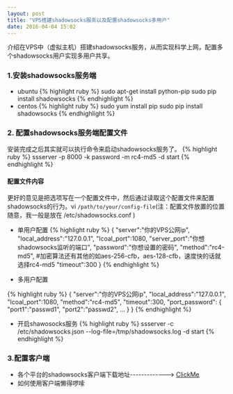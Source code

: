```yaml
---
layout: post
title: "VPS搭建shadowsocks服务以及配置shadowsocks多用户"
date: 2016-04-04 15:02
---
```

介绍在VPS中（虚拟主机）搭建shadowsocks服务，从而实现科学上网，配置多个shadowsocks用户实现多用户共享。

### 1.安装shadowsocks服务端
* ubuntu
{% highlight ruby %}
sudo apt-get install python-pip
sudo pip install shadowsocks 
{% endhighlight %}
* centos
{% highlight ruby %}
sudo yum install pip
sudo pip install shadowsocks
{% endhighlight %}

### 2. 配置shadowsocks服务端配置文件
安装完成之后其实就可以执行命令来启动shadowsocks服务了。
{% highlight ruby %}
ssserver -p 8000 -k password -m rc4-md5 -d start
{% endhighlight %}

#### 配置文件内容

更好的意见是把选项写在一个配置文件中，然后通过读取这个配置文件来配置shadowsocks的行为。vi `/path/to/your/config-file`(注：配置文件放置的位置随意，我一般是放在 /etc/shadowsocks.conf )

  * 单用户配置
{% highlight ruby %}
{
  "server":"你的VPS公网ip",
    "local_address":"127.0.0.1",
    "lcoal_port":1080,
    "server_port":"你想shadowsocks监听的端口",
    "password":"你想设置的密码",
    "method":"rc4-md5",  #加密算法还有其他的如aes-256-cfb，aes-128-cfb，速度快的话就选择rc4-md5
      "timeout":300
}
{% endhighlight %}

* 多用户配置

{% highlight ruby %}
{
  "server":"你的VPS公网ip",
    "local_address":"127.0.0.1",
    "lcoal_port":1080,
    "method":"rc4-md5",
    "timeout":300,
    "port_password":
    {
      "port1":"passwd1",
      "port2":"passwd2",
      ...
    }
}
{% endhighlight %}
* 开启shawosocks服务
{% highlight ruby %}
ssserver -c /etc/shadowsocks.json --log-file=/tmp/shadowsocks.log -d start
{% endhighlight %}

### 3.配置客户端
* 各个平台的shadowsocks客户端下载地址-------------> [ClickMe](https://shadowsocks.org/en/download/clients.html)
* 如何使用客户端懒得啰嗦
